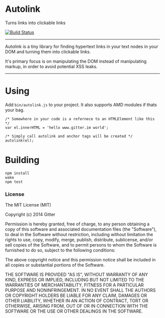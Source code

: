 # Autolink

Turns links into clickable links

[![Build Status](https://travis-ci.org/gitterHQ/autolink.png?branch=master)](https://travis-ci.org/gitterHQ/autolink)

-------------------------------

Autolink is a tiny library for finding hypertext links in your text nodes in your DOM and turning them into clickable links.

It's primary focus is on manipulating the DOM instead of manipulating markup, in order to avoid potential XSS leaks.

-------------------------------

# Using

Add `bin/autolink.js` to your project. It also supports AMD modules if thats your bag.

```
/* Somewhere in your code is a refernece to an HTMLElement like this */
var el.innerHTML = 'hello www.gitter.im world';

/* Simply call autolink and anchor tags will be created */
autolink(el);
```

# Building

```
npm install
wake
npm test
```


### License

The MIT License (MIT)

Copyright (c) 2014 Gitter

Permission is hereby granted, free of charge, to any person obtaining a copy of
this software and associated documentation files (the "Software"), to deal in
the Software without restriction, including without limitation the rights to
use, copy, modify, merge, publish, distribute, sublicense, and/or sell copies of
the Software, and to permit persons to whom the Software is furnished to do so,
subject to the following conditions:

The above copyright notice and this permission notice shall be included in all
copies or substantial portions of the Software.

THE SOFTWARE IS PROVIDED "AS IS", WITHOUT WARRANTY OF ANY KIND, EXPRESS OR
IMPLIED, INCLUDING BUT NOT LIMITED TO THE WARRANTIES OF MERCHANTABILITY, FITNESS
FOR A PARTICULAR PURPOSE AND NONINFRINGEMENT. IN NO EVENT SHALL THE AUTHORS OR
COPYRIGHT HOLDERS BE LIABLE FOR ANY CLAIM, DAMAGES OR OTHER LIABILITY, WHETHER
IN AN ACTION OF CONTRACT, TORT OR OTHERWISE, ARISING FROM, OUT OF OR IN
CONNECTION WITH THE SOFTWARE OR THE USE OR OTHER DEALINGS IN THE SOFTWARE.
